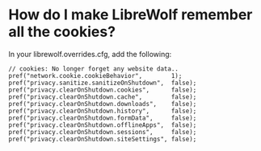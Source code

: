 

# How do I make LibreWolf remember all the cookies?

In your librewolf.overrides.cfg, add the following:

    // cookies: No longer forget any website data..
    pref("network.cookie.cookieBehavior",        1);
    pref("privacy.sanitize.sanitizeOnShutdown",  false);
    pref("privacy.clearOnShutdown.cookies",      false);
    pref("privacy.clearOnShutdown.cache",        false);
    pref("privacy.clearOnShutdown.downloads",    false);
    pref("privacy.clearOnShutdown.history",      false);
    pref("privacy.clearOnShutdown.formData",     false);
    pref("privacy.clearOnShutdown.offlineApps",  false);
    pref("privacy.clearOnShutdown.sessions",     false);
    pref("privacy.clearOnShutdown.siteSettings", false);







